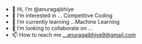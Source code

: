 - 👋 Hi, I’m @anuragajbhiye
- 👀 I’m interested in ... Competitive Coding
- 🌱 I’m currently learning ...Machine Learning
- 💞️ I’m looking to collaborate on ...
- 📫 How to reach me ...anuragajbhiye9@gmail.com

<!---
anuragajbhiye/anuragajbhiye is a ✨ special ✨ repository because its `README.md` (this file) appears on your GitHub profile.
You can click the Preview link to take a look at your changes.
--->
